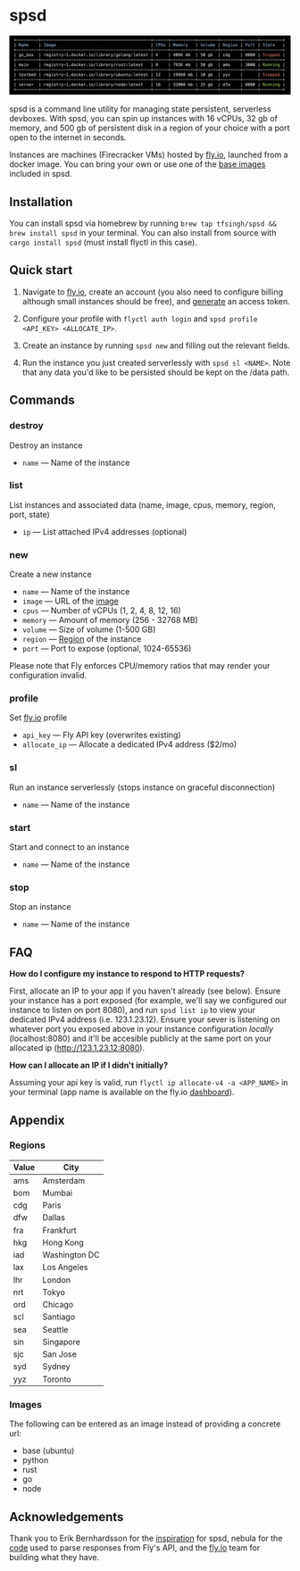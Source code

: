 # spsd

![spsd](resources/list.png)

spsd is a command line utility for managing state persistent, serverless devboxes. With spsd, you can spin up instances with 16 vCPUs, 32 gb of memory, and 500 gb of persistent disk in a region of your choice with a port open to the internet in seconds.

Instances are machines (Firecracker VMs) hosted by [fly.io](https://fly.io), launched from a docker image. You can bring your own or use one of the [base images](#images) included in spsd.

## Installation

You can install spsd via homebrew by running ```brew tap tfsingh/spsd && brew install spsd``` in your terminal. You can also install from source with ```cargo install spsd``` (must install flyctl in this case).

## Quick start

1. Navigate to [fly.io](https://fly.io), create an account (you also need to configure billing although small instances should be free), and [generate](https://fly.io/user/personal_access_tokens) an access token.

2. Configure your profile with ```flyctl auth login``` and ```spsd profile <API_KEY> <ALLOCATE_IP>```.

3. Create an instance by running ```spsd new``` and filling out the relevant fields.

4. Run the instance you just created serverlessly with ```spsd sl <NAME>```. Note that any data you'd like to be persisted should be kept on the /data path.

## Commands

### destroy

Destroy an instance

- `name` — Name of the instance

### list

List instances and associated data (name, image, cpus, memory, region, port, state)

- `ip` — List attached IPv4 addresses (optional)

### new

Create a new instance

- `name` — Name of the instance
- `image` — URL of the [image](#images)
- `cpus` — Number of vCPUs (1, 2, 4, 8, 12, 16)
- `memory` — Amount of memory (256 - 32768 MB)
- `volume` — Size of volume (1-500 GB)
- `region` — [Region](#regions) of the instance
- `port` — Port to expose (optional, 1024-65536)

Please note that Fly enforces CPU/memory ratios that may render your configuration invalid.

### profile

Set [fly.io](https://fly.io) profile

- `api_key` — Fly API key (overwrites existing)
- `allocate_ip` — Allocate a dedicated IPv4 address ($2/mo)

### sl

Run an instance serverlessly (stops instance on graceful disconnection)

- `name` — Name of the instance

### start

Start and connect to an instance

- `name` — Name of the instance

### stop

Stop an instance

- `name` — Name of the instance

## FAQ

**How do I configure my instance to respond to HTTP requests?**

First, allocate an IP to your app if you haven't already (see below). Ensure your instance has a port exposed (for example, we'll say we configured our instance to listen on port 8080), and run ```spsd list ip``` to view your dedicated IPv4 address (i.e. 123.1.23.12). Ensure your sever is listening on whatever port you exposed above in your instance configuration _locally_ (localhost:8080) and it'll be accesible publicly at the same port on your allocated ip (http://123.1.23.12:8080).

**How can I allocate an IP if I didn't initially?**

Assuming your api key is valid, run ```flyctl ip allocate-v4 -a <APP_NAME>``` in your terminal (app name is available on the fly.io [dashboard](https://fly.io/dashboard)).

## Appendix

### Regions

| Value   | City         |
| ------- | ------------ |
| ams     | Amsterdam    |
| bom     | Mumbai       |
| cdg     | Paris        |
| dfw     | Dallas       |
| fra     | Frankfurt    |
| hkg     | Hong Kong    |
| iad     | Washington DC|
| lax     | Los Angeles  |
| lhr     | London       |
| nrt     | Tokyo        |
| ord     | Chicago      |
| scl     | Santiago     |
| sea     | Seattle      |
| sin     | Singapore    |
| sjc     | San Jose     |
| syd     | Sydney       |
| yyz     | Toronto      |

### Images

The following can be entered as an image instead of providing a concrete url:
- base (ubuntu)
- python
- rust
- go
- node

## Acknowledgements

Thank you to Erik Bernhardsson for the [inspiration](https://twitter.com/bernhardsson/status/1543074570512617475) for spsd, nebula for the [code](https://github.com/nebulatgs/fade) used to parse responses from Fly's API, and the [fly.io](https://fly.io) team for building what they have.